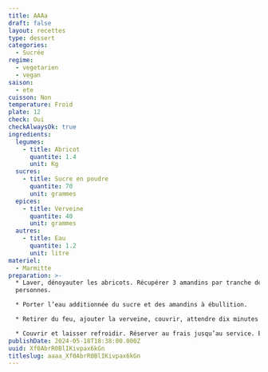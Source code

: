 ```yaml
---
title: AAAa
draft: false
layout: recettes
type: dessert
categories:
  - Sucrée
regime:
  - vegetarien
  - vegan
saison:
  - ete
cuisson: Non
temperature: Froid
plate: 12
check: Oui
checkAlwaysOk: true
ingredients:
  legumes:
    - title: Abricot
      quantite: 1.4
      unit: Kg
  sucres:
    - title: Sucre en poudre
      quantite: 70
      unit: grammes
  epices:
    - title: Verveine
      quantite: 40
      unit: grammes
  autres:
    - title: Eau
      quantite: 1.2
      unit: litre
materiel:
  - Marmitte
preparation: >-
  * Laver, dénoyauter les abricots. Récupérer 3 amandins par tranche de 10
  personnes.

  * Porter l’eau additionnée du sucre et des amandins à ébullition.

  * Retirer du feu, ajouter la verveine, couvrir, attendre dix minutes puis ajouter les oreillons d’abricots.

  * Couvrir et laisser refroidir. Réserver au frais jusqu’au service. Enlever les feuilles infusées avant de servir.
publishDate: 2024-05-18T18:38:00.000Z
uuid: Xf0AbrR0BlIKivpax6kGn
titleslug: aaaa_Xf0AbrR0BlIKivpax6kGn
---
```

